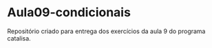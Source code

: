 # Aula09-condicionais
Repositório criado para entrega dos exercícios da aula 9 do programa catalisa.
